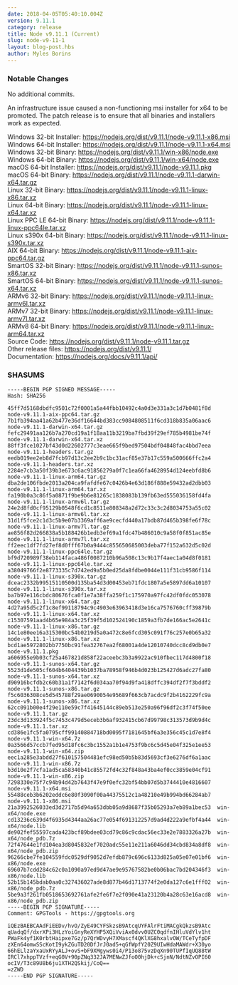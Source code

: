 ```yaml
---
date: 2018-04-05T05:40:10.004Z
version: 9.11.1
category: release
title: Node v9.11.1 (Current)
slug: node-v9-11-1
layout: blog-post.hbs
author: Myles Borins
---
```


### Notable Changes

No additional commits.

An infrastructure issue caused a non-functioning msi installer for x64 to be promoted.
The patch release is to ensure that all binaries and installers work as expected.

Windows 32-bit Installer: https://nodejs.org/dist/v9.11.1/node-v9.11.1-x86.msi<br>
Windows 64-bit Installer: https://nodejs.org/dist/v9.11.1/node-v9.11.1-x64.msi<br>
Windows 32-bit Binary: https://nodejs.org/dist/v9.11.1/win-x86/node.exe<br>
Windows 64-bit Binary: https://nodejs.org/dist/v9.11.1/win-x64/node.exe<br>
macOS 64-bit Installer: https://nodejs.org/dist/v9.11.1/node-v9.11.1.pkg<br>
macOS 64-bit Binary: https://nodejs.org/dist/v9.11.1/node-v9.11.1-darwin-x64.tar.gz<br>
Linux 32-bit Binary: https://nodejs.org/dist/v9.11.1/node-v9.11.1-linux-x86.tar.xz<br>
Linux 64-bit Binary: https://nodejs.org/dist/v9.11.1/node-v9.11.1-linux-x64.tar.xz<br>
Linux PPC LE 64-bit Binary: https://nodejs.org/dist/v9.11.1/node-v9.11.1-linux-ppc64le.tar.xz<br>
Linux s390x 64-bit Binary: https://nodejs.org/dist/v9.11.1/node-v9.11.1-linux-s390x.tar.xz<br>
AIX 64-bit Binary: https://nodejs.org/dist/v9.11.1/node-v9.11.1-aix-ppc64.tar.gz<br>
SmartOS 32-bit Binary: https://nodejs.org/dist/v9.11.1/node-v9.11.1-sunos-x86.tar.xz<br>
SmartOS 64-bit Binary: https://nodejs.org/dist/v9.11.1/node-v9.11.1-sunos-x64.tar.xz<br>
ARMv6 32-bit Binary: https://nodejs.org/dist/v9.11.1/node-v9.11.1-linux-armv6l.tar.xz<br>
ARMv7 32-bit Binary: https://nodejs.org/dist/v9.11.1/node-v9.11.1-linux-armv7l.tar.xz<br>
ARMv8 64-bit Binary: https://nodejs.org/dist/v9.11.1/node-v9.11.1-linux-arm64.tar.xz<br>
Source Code: https://nodejs.org/dist/v9.11.1/node-v9.11.1.tar.gz<br>
Other release files: https://nodejs.org/dist/v9.11.1/<br>
Documentation: https://nodejs.org/docs/v9.11.1/api/

### SHASUMS

```
-----BEGIN PGP SIGNED MESSAGE-----
Hash: SHA256

45ff7d5168dbdfc9501c72f0001a5a44fbb10492c4a0d3e331a3c1d7b0481f8d  node-v9.11.1-aix-ppc64.tar.gz
7b1fb394aa41a62b477e36df16644bd383cc9084808511f6cd318b835a06aac6  node-v9.11.1-darwin-x64.tar.gz
fefc29491aa126b7a270cd19a1f18aa11b3219ba7fbd39f29ef785b4981be74f  node-v9.11.1-darwin-x64.tar.xz
88ff3fce1027bf43d0d22602777c3eae665f9bed97504bdf04848fac4bbd7eea  node-v9.11.1-headers.tar.gz
eedb019ee2eb8d7fcb97d13c2ee2b9c1bc31acf85e37b17c559a500666ffc2a4  node-v9.11.1-headers.tar.xz
2284e7cb3a50f39b3e673c6ac91856279a0f7c1ea66fa4628954d124eebfd8b6  node-v9.11.1-linux-arm64.tar.gz
dba2de106fbde2013a204ca9fafdfe67c0426b4e63d186f888e59432ad2dbb03  node-v9.11.1-linux-arm64.tar.xz
fa190b0a3c86f5a0871f9be9b6e81265c1838083b139fb63ed555036158fd4fa  node-v9.11.1-linux-armv6l.tar.gz
24e2d8fd0cf95129b0548f6cd1c8511e808348a2d72c33c3c2d8034753a55c02  node-v9.11.1-linux-armv6l.tar.xz
31d1f5fce2c1d3c5b9e07b3369aff6ae9cecfd440a17bdb87d465b398fe6f78c  node-v9.11.1-linux-armv7l.tar.gz
ae856f82d266838a5b188426b1edb3ef69a1fdc47b486010c9a58f0f851ac85e  node-v9.11.1-linux-armv7l.tar.xz
ff2eec1df7fd27ef8d0fff67b0a9444c855650685003deba77f152a632d5c02d  node-v9.11.1-linux-ppc64le.tar.gz
bf9d720989f38eb114faca486f0087210b96a508c13c9b17f4aec1a04d8f0181  node-v9.11.1-linux-ppc64le.tar.xz
a38049766f2e8773335c7d742ed9a5b0ed25da8fdbe0044e111f31cb9586f114  node-v9.11.1-linux-s390x.tar.gz
dceac2332b99515110500d135ba54d3d00453eb71fdc1807a5e5897dd6a10107  node-v9.11.1-linux-s390x.tar.xz
ba7b97e116cbdc80676fca0f1e7a38ffa259f1c175970a97fc42df0fdc053078  node-v9.11.1-linux-x64.tar.gz
4d27a95d5c2f1c8ef99118794c9c4903e63963418d3e16ca7576760cff39879b  node-v9.11.1-linux-x64.tar.xz
c15307591aad4b65e984a3c25f39f5d102524190c1859a3fb7de166ac5e2641c  node-v9.11.1-linux-x86.tar.gz
14c1e80ee16a315300bc54b0219d5a0a472c8e6fcd305c091f76c257e0b65a32  node-v9.11.1-linux-x86.tar.xz
bcd1ae5972802bb7750bc91fea32767ea2f68001a4de12010740dcc8cd9db0e7  node-v9.11.1.pkg
a606955e9b03cf25a467821d858f22aceebc3b3a9922ac910fbec117d4800f18  node-v9.11.1-sunos-x64.tar.gz
5523d1de505cf604b6404439b1037ba78958f946b4d023b125427d6adc27fa80  node-v9.11.1-sunos-x64.tar.xz
d90916bcfdb2c60b31a1f7142f6d034aa70f94d9fa418dffc394df2f7f3bddf2  node-v9.11.1-sunos-x86.tar.gz
f5c6036308ce5d545788f29ae0690054e95689f663cb7acdc9f2b4162229fc9a  node-v9.11.1-sunos-x86.tar.xz
62cc091b00e4f29e110e59c7f41645144c89eb513e250a96f96df2c3f74f50ee  node-v9.11.1.tar.gz
23dc3d133924f5c7453c479d5eceb3b6af932415cb67d99798c313573d9b9d4c  node-v9.11.1.tar.xz
cd386e1fc5fa0795cff99140884718bd0095f7181645bf6a3e356c45c1d7e8f4  node-v9.11.1-win-x64.7z
0a3566d57ccb7fed95d18fc6c3bc1552a1b1e4753f9bc6c5d45e04f325e1ee53  node-v9.11.1-win-x64.zip
eec1a285e3abdd27f610157504481efc98ed50b5b83d5693cf3e6276df6a1aac  node-v9.11.1-win-x86.7z
b3d10e2f7cfa1ad5ca58340b41c85572fd4c32f848a43ba4ef0cc3859e04cf91  node-v9.11.1-win-x86.zip
7298330e75f7c94b94d42b7643f47e9f0efc32bf54bb07d5b3744410e4816607  node-v9.11.1-x64.msi
55488ceb3b6202eddc6e80f3090f00a44375512c1a48210e49b994bd66284ab7  node-v9.11.1-x86.msi
21a3992526033ed3d2717b5d94a653dbb05a9d8687f35b05293a7eb89a1bec53  win-x64/node.exe
cd13236c639d4f6935d4344aa26ac77e054f691312257d9ad4d222a9efbf4a44  win-x64/node.lib
de902fef55597cada423bcf89bdee03cd79c86c9cdac56ec33e2e7883326a27b  win-x64/node_pdb.7z
72f47644e1fd104ea3d8045832ef7020adc55e11e211a6046dd34cbd834a8df8  win-x64/node_pdb.zip
96266cbe7fe104559fdc0529df9052d7efdb879c696c6133d825a05e07e01bf6  win-x86/node.exe
69607b7cdd284c62c0a1090a97ed9d47ae9e95767582be0b06bac7bd204346f3  win-x86/node.lib
52b15b145bdab0aa0c327436027ade8d877b46d1713774f2e0da127c6e1fff02  win-x86/node_pdb.7z
5be9a3f261fb0518653692761afe2fe6f7e2f090e41a23120b4a28c63e16acd8  win-x86/node_pdb.zip
-----BEGIN PGP SIGNATURE-----
Comment: GPGTools - https://gpgtools.org

iQEzBAEBCAAdFiEEDv/hvO/ZyE49CYFSkzsB9AtcqUYFAlrFtiMACgkQkzsB9Atc
qUadqQf/dxrXPi3HLzYoiGnyReXYHP5XQiVviAx0dvv0UZC0qdfnIHluVdYlv1ht
PWaFk4yf1K0rbtHaipxe7Gz/p7QrWDvyH7XMascf4QKlXG8hxalvOW/TCeTyfpDF
zXEn64omwSScKotI9ykZGuTD20DfJrJ0ad5+qGfWpfY20Z9UIwHdaMAWdr+X30yo
66hELlzaYxaUxRYyALJ+ovS+bF9XMgyws0i4/P13o875vzDqXn90TUPfIqUQ88tW
IRCl7xhppTVzf+eqG0V+90pZNq332JA7MENwZJfoO0hjDk+cSjnN/NdtNZvOPI60
ocIV/T3c89U8b6ju1XTH2QSkij/CoQ==
=zZWD
-----END PGP SIGNATURE-----

```

